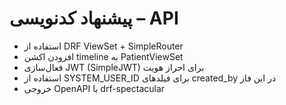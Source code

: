 # پیشنهاد کدنویسی – API
- استفاده از DRF ViewSet + SimpleRouter
- افزودن اکشن timeline به PatientViewSet
- فعال‌سازی JWT (SimpleJWT) برای احراز هویت
- استفاده از SYSTEM_USER_ID برای فیلدهای created_by در این فاز
- خروجی OpenAPI با drf-spectacular